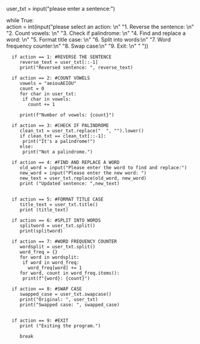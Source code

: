 
user_txt = input("please enter a sentence:")

while True:  
      action = int(input("please select an action: \n"
      "1. Reverse the sentence: \n" 
      "2. Count vowels: \n" 
      "3. Check if palindrome: \n" 
      "4. Find and replace a word: \n" 
      "5. Format title case: \n" 
      "6. Split into words:\n" 
      "7. Word frequency counter:\n" 
      "8. Swap case:\n"
      "9. Exit: \n"
      "   "))

      if action == 1: #REVERSE THE SENTENCE
         reverse_text = user_txt[::-1]
         print("Reversed sentence: ", reverse_text)

      if action == 2: #COUNT VOWELS
         vowels = "aeiouAEIOU"
         count = 0
         for char in user_txt:
          if char in vowels:
            count += 1

         print(f"Number of vowels: {count}")

      if action == 3: #CHECK IF PALINDROME
         clean_txt = user_txt.replace("  ", "").lower()
         if clean_txt == clean_txt[::-1]:
          print("It's a palindrome!")
         else:
          print("Not a palindrome.")

      if action == 4: #FIND AND REPLACE A WORD
         old_word = input("Please enter the word to find and replace:")
         new_word = input("Please enter the new word: ")
         new_text = user_txt.replace(old_word, new_word)
         print ("Updated sentence: ",new_text)
        

      if action == 5: #FORMAT TITLE CASE
         title_text = user_txt.title()
         print (title_text)

      if action == 6: #SPLIT INTO WORDS
         splitword = user_txt.split()
         print(splitword)

      if action == 7: #WORD FREQUENCY COUNTER
         wordsplit = user_txt.split()
         word_freq = {}
         for word in wordsplit:
          if word in word_freq:
            word_freq[word] += 1
         for word, count in word_freq.items():
          print(f"{word}: {count}")

      if action == 8: #SWAP CASE
         swapped_case = user_txt.swapcase()
         print("Original: ", user_txt)
         print("Swapped case: ", swapped_case)


      if action == 9: #EXIT
         print ("Exiting the program.")

         break
         
